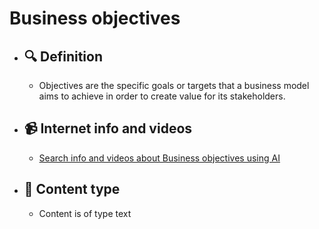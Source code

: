# Business objectives
- ## 🔍 Definition
  - Objectives are the specific goals or targets that a business model aims to achieve in order to create value for its stakeholders.
- ## 📹 Internet info and videos
  - [Search info and videos about Business objectives using AI](https://www.perplexity.ai/search?q=videos+about+Business+objectives:+Objectives+are+the+specific+goals+or+targets+that+a+business+model+aims+to+achieve+in+order+to+create+value+for+its+stakeholders.
)
- ## 📰 Content type 
  - Content is of type text
